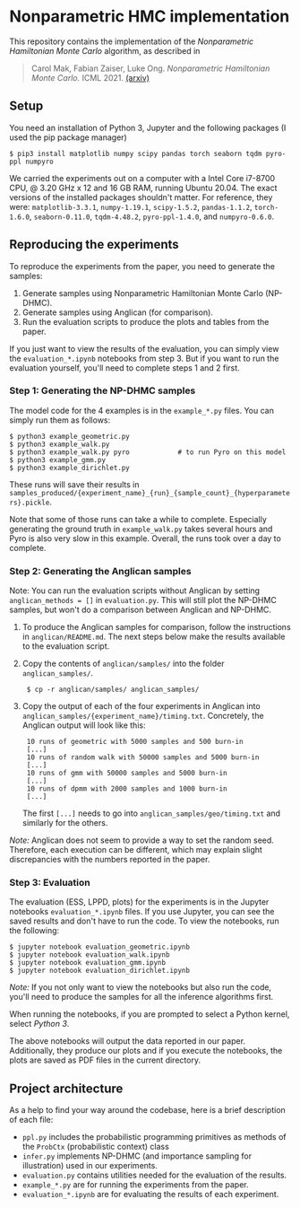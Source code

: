 Nonparametric HMC implementation
==============================

This repository contains the implementation of the *Nonparametric Hamiltonian Monte Carlo* algorithm, as described in

> Carol Mak, Fabian Zaiser, Luke Ong. *Nonparametric Hamiltonian Monte Carlo.* ICML 2021. [(arxiv)](https://arxiv.org/abs/2106.10238)

Setup
-----

You need an installation of Python 3, Jupyter and the following packages (I used the pip package manager)

    $ pip3 install matplotlib numpy scipy pandas torch seaborn tqdm pyro-ppl numpyro

We carried the experiments out on a computer with a Intel Core i7-8700 CPU, @ 3.20 GHz x 12 and 16 GB RAM, running Ubuntu 20.04.
The exact versions of the installed packages shouldn't matter.
For reference, they were: `matplotlib-3.3.1`, `numpy-1.19.1`, `scipy-1.5.2`, `pandas-1.1.2`, `torch-1.6.0`, `seaborn-0.11.0`, `tqdm-4.48.2`, `pyro-ppl-1.4.0`, and `numpyro-0.6.0`.

Reproducing the experiments
---------------------------

To reproduce the experiments from the paper, you need to generate the samples:

1. Generate samples using Nonparametric Hamiltonian Monte Carlo (NP-DHMC).
2. Generate samples using Anglican (for comparison).
3. Run the evaluation scripts to produce the plots and tables from the paper.

If you just want to view the results of the evaluation, you can simply view the `evaluation_*.ipynb` notebooks from step 3.
But if you want to run the evaluation yourself, you'll need to complete steps 1 and 2 first.

### Step 1: Generating the NP-DHMC samples

The model code for the 4 examples is in the `example_*.py` files.
You can simply run them as follows:

    $ python3 example_geometric.py
    $ python3 example_walk.py
    $ python3 example_walk.py pyro            # to run Pyro on this model
    $ python3 example_gmm.py
    $ python3 example_dirichlet.py

These runs will save their results in `samples_produced/{experiment_name}_{run}_{sample_count}_{hyperparameters}.pickle`.

Note that some of those runs can take a while to complete.
Especially generating the ground truth in `example_walk.py` takes several hours and Pyro is also very slow in this example.
Overall, the runs took over a day to complete.

### Step 2: Generating the Anglican samples

Note: You can run the evaluation scripts without Anglican by setting `anglican_methods = []` in `evaluation.py`.
This will still plot the NP-DHMC samples, but won't do a comparison between Anglican and NP-DHMC.

1. To produce the Anglican samples for comparison, follow the instructions in `anglican/README.md`.
The next steps below make the results available to the evaluation script.
2. Copy the contents of `anglican/samples/` into the folder `anglican_samples/`.

        $ cp -r anglican/samples/ anglican_samples/

3. Copy the output of each of the four experiments in Anglican into `anglican_samples/{experiment_name}/timing.txt`. Concretely, the Anglican output will look like this:

        10 runs of geometric with 5000 samples and 500 burn-in
        [...]
        10 runs of random walk with 50000 samples and 5000 burn-in
        [...]
        10 runs of gmm with 50000 samples and 5000 burn-in
        [...]
        10 runs of dpmm with 2000 samples and 1000 burn-in
        [...]

    The first `[...]` needs to go into `anglican_samples/geo/timing.txt` and similarly for the others.

*Note:* Anglican does not seem to provide a way to set the random seed.
Therefore, each execution can be different, which may explain slight discrepancies with the numbers reported in the paper.

### Step 3: Evaluation
The evaluation (ESS, LPPD, plots) for the experiments is in the Jupyter notebooks `evaluation_*.ipynb` files.
If you use Jupyter, you can see the saved results and don't have to run the code.
To view the notebooks, run the following:

    $ jupyter notebook evaluation_geometric.ipynb
    $ jupyter notebook evaluation_walk.ipynb
    $ jupyter notebook evaluation_gmm.ipynb
    $ jupyter notebook evaluation_dirichlet.ipynb

*Note:* If you not only want to view the notebooks but also run the code, you'll need to produce the samples for all the inference algorithms first.

When running the notebooks, if you are prompted to select a Python kernel, select *Python 3*.

The above notebooks will output the data reported in our paper.
Additionally, they produce our plots and if you execute the notebooks, the plots are saved as PDF files in the current directory.

Project architecture
--------------------

As a help to find your way around the codebase, here is a brief description of each file:

- `ppl.py` includes the probabilistic programming primitives as methods of the `ProbCtx` (probabilistic context) class
- `infer.py` implements NP-DHMC (and importance sampling for illustration) used in our experiments.
- `evaluation.py` contains utilities needed for the evaluation of the results.
- `example_*.py` are for running the experiments from the paper.
- `evaluation_*.ipynb` are for evaluating the results of each experiment.
